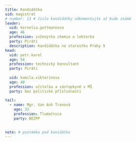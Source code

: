 ```yaml
---
title: Kandidátka
uid: magistrat
# number: 13 # číslo kandidátky odkomentujte až bude známé
leader:
  uid: kornelia.gottmannova
  age: 46
  profession: inženýrka chemie a lektorka
  party: Piráti
  description: Kandidátka na starostku Prahy 9
head: 
  uid: petr.karel
  age: 54
  profession: technický konzultant
  party: Piráti
       
  uid: kamila.viktorinova
  age: 40
  profession: učitelka a zástupkyně v MŠ
  party: bez politické příslušnosti
  
tail: 
  - name: Mgr. Van Anh Tranová
    age: 32
    profession: Tlumočnice
    party: BEZPP    
 
 
note: # poznámka pod kanidátku
---
```

